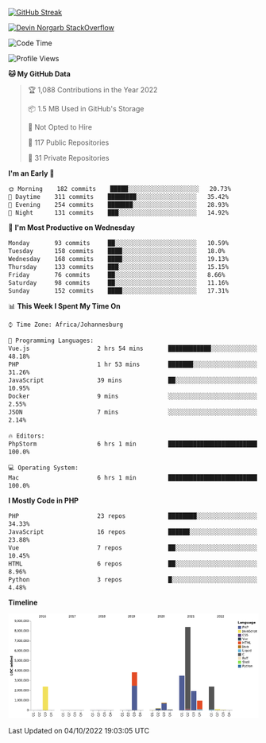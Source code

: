 
[![GitHub Streak](http://github-readme-streak-stats.herokuapp.com?user=DevinNorgarb&date_format=M%20j%5B%2C%20Y%5D)](https://git.io/streak-stats)


[![Devin Norgarb StackOverflow](https://github-readme-stackoverflow.vercel.app/?userID=4993755)](https://stackoverflow.com/users/4993755/devin-norgarb)

<!--START_SECTION:waka-->
![Code Time](http://img.shields.io/badge/Code%20Time-5%2C779%20hrs%2044%20mins-blue)

![Profile Views](http://img.shields.io/badge/Profile%20Views-8-blue)

**🐱 My GitHub Data** 

> 🏆 1,088 Contributions in the Year 2022
 > 
> 📦 1.5 MB Used in GitHub's Storage 
 > 
> 🚫 Not Opted to Hire
 > 
> 📜 117 Public Repositories 
 > 
> 🔑 31 Private Repositories  
 > 
**I'm an Early 🐤** 

```text
🌞 Morning    182 commits    █████░░░░░░░░░░░░░░░░░░░░   20.73% 
🌆 Daytime    311 commits    ████████░░░░░░░░░░░░░░░░░   35.42% 
🌃 Evening    254 commits    ███████░░░░░░░░░░░░░░░░░░   28.93% 
🌙 Night      131 commits    ███░░░░░░░░░░░░░░░░░░░░░░   14.92%

```
📅 **I'm Most Productive on Wednesday** 

```text
Monday       93 commits     ██░░░░░░░░░░░░░░░░░░░░░░░   10.59% 
Tuesday      158 commits    ████░░░░░░░░░░░░░░░░░░░░░   18.0% 
Wednesday    168 commits    ████░░░░░░░░░░░░░░░░░░░░░   19.13% 
Thursday     133 commits    ███░░░░░░░░░░░░░░░░░░░░░░   15.15% 
Friday       76 commits     ██░░░░░░░░░░░░░░░░░░░░░░░   8.66% 
Saturday     98 commits     ██░░░░░░░░░░░░░░░░░░░░░░░   11.16% 
Sunday       152 commits    ████░░░░░░░░░░░░░░░░░░░░░   17.31%

```


📊 **This Week I Spent My Time On** 

```text
⌚︎ Time Zone: Africa/Johannesburg

💬 Programming Languages: 
Vue.js                   2 hrs 54 mins       ████████████░░░░░░░░░░░░░   48.18% 
PHP                      1 hr 53 mins        ███████░░░░░░░░░░░░░░░░░░   31.26% 
JavaScript               39 mins             ██░░░░░░░░░░░░░░░░░░░░░░░   10.95% 
Docker                   9 mins              ░░░░░░░░░░░░░░░░░░░░░░░░░   2.55% 
JSON                     7 mins              ░░░░░░░░░░░░░░░░░░░░░░░░░   2.14%

🔥 Editors: 
PhpStorm                 6 hrs 1 min         █████████████████████████   100.0%

💻 Operating System: 
Mac                      6 hrs 1 min         █████████████████████████   100.0%

```

**I Mostly Code in PHP** 

```text
PHP                      23 repos            ████████░░░░░░░░░░░░░░░░░   34.33% 
JavaScript               16 repos            ██████░░░░░░░░░░░░░░░░░░░   23.88% 
Vue                      7 repos             ██░░░░░░░░░░░░░░░░░░░░░░░   10.45% 
HTML                     6 repos             ██░░░░░░░░░░░░░░░░░░░░░░░   8.96% 
Python                   3 repos             █░░░░░░░░░░░░░░░░░░░░░░░░   4.48%

```


**Timeline**

![Chart not found](https://raw.githubusercontent.com/DevinNorgarb/DevinNorgarb/main/charts/bar_graph.png) 


 Last Updated on 04/10/2022 19:03:05 UTC
<!--END_SECTION:waka-->

